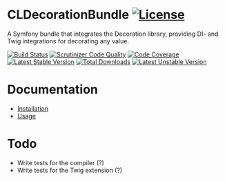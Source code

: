 # CLDecorationBundle [![License](https://poser.pugx.org/cleentfaar/decorator-bundle/license.svg)](https://packagist.org/packages/cleentfaar/decorator-bundle)

A Symfony bundle that integrates the Decoration library, providing DI- and Twig integrations for decorating any value.

[![Build Status](https://secure.travis-ci.org/cleentfaar/CLDecoratorBundle.svg)](http://travis-ci.org/cleentfaar/CLDecoratorBundle)
[![Scrutinizer Code Quality](https://scrutinizer-ci.com/g/cleentfaar/CLDecoratorBundle/badges/quality-score.png?b=master)](https://scrutinizer-ci.com/g/cleentfaar/CLDecoratorBundle/?branch=master)
[![Code Coverage](https://scrutinizer-ci.com/g/cleentfaar/CLDecoratorBundle/badges/coverage.png?b=master)](https://scrutinizer-ci.com/g/cleentfaar/CLDecoratorBundle/?branch=master)<br/>
[![Latest Stable Version](https://poser.pugx.org/cleentfaar/decorator-bundle/v/stable.svg)](https://packagist.org/packages/cleentfaar/decorator-bundle)
[![Total Downloads](https://poser.pugx.org/cleentfaar/decorator-bundle/downloads.svg)](https://packagist.org/packages/cleentfaar/decorator-bundle)
[![Latest Unstable Version](https://poser.pugx.org/cleentfaar/decorator-bundle/v/unstable.svg)](https://packagist.org/packages/cleentfaar/decorator-bundle)


# Documentation

- [Installation](Resources/doc/installation.md)
- [Usage](Resources/doc/usage.md)

# Todo
- Write tests for the compiler (?)
- Write tests for the Twig extension (?)
